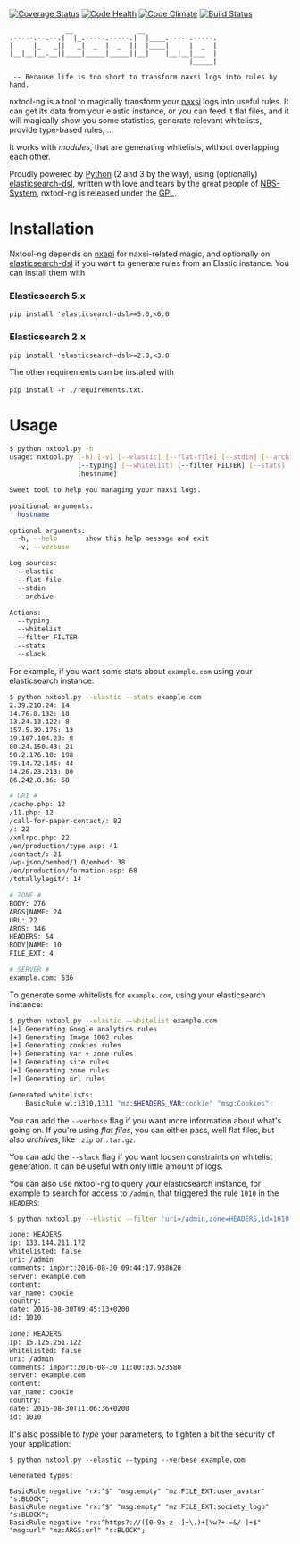 [![Coverage Status](https://coveralls.io/repos/github/nbs-system/nxtool-ng/badge.svg?branch=master)](https://coveralls.io/github/nbs-system/nxtool-ng?branch=master)
[![Code Health](https://landscape.io/github/nbs-system/nxtool-ng/master/landscape.svg?style=flat)](https://landscape.io/github/nbs-system/nxtool-ng/master)
[![Code Climate](https://codeclimate.com/github/nbs-system/nxtool-ng/badges/gpa.svg)](https://codeclimate.com/github/nbs-system/nxtool-ng)
[![Build Status](https://travis-ci.org/nbs-system/nxtool-ng.svg?branch=master)](https://travis-ci.org/nbs-system/nxtool-ng)

```
              __                __                  
.-----.--.--.|  |_.-----.-----.|  |____.-----.-----.
|     |_   _||   _|  _  |  _  ||  |____|     |  _  |
|__|__|__.__||____|_____|_____||__|    |__|__|___  |
                                             |_____|

 -- Because life is too short to transform naxsi logs into rules by hand.
```
          
nxtool-ng is a tool to magically transform your [naxsi]( http://naxsi.org ) logs into useful rules.
It can get its data from your elastic instance, or you can feed it flat files,
and it will magically show you some statistics, generate relevant whitelists,
provide type-based rules, …

It works with *modules*, that are generating whitelists, without overlapping each other.

Proudly powered by [Python]( https://python.org ) (2 and 3 by the way),
using (optionally) [elasticsearch-dsl]( https://elasticsearch-dsl.readthedocs.org/en/latest/ ),
written with love and tears by the great people of [NBS-System]( https://nbs-system.com ),
nxtool-ng is released under the [GPL]( https://gnu.org/licenses/gpl.html ).

# Installation

Nxtool-ng depends on [nxapi](https://github.com/nbs-system/nxapi) for naxsi-related magic,
and optionally on [elasticsearch-dsl]( https://github.com/elastic/elasticsearch-dsl-py )
if you want to generate rules from an Elastic instance. You can install them with

### Elasticsearch 5.x
`pip install 'elasticsearch-dsl>=5.0,<6.0`

### Elasticsearch 2.x
`pip install 'elasticsearch-dsl>=2.0,<3.0`

The other requirements can be installed with

`pip install -r ./requirements.txt`.

# Usage

```bash
$ python nxtool.py -h
usage: nxtool.py [-h] [-v] [--elastic] [--flat-file] [--stdin] [--archive]
                 [--typing] [--whitelist] [--filter FILTER] [--stats]
                 [hostname]

Sweet tool to help you managing your naxsi logs.

positional arguments:
  hostname

optional arguments:
  -h, --help       show this help message and exit
  -v, --verbose

Log sources:
  --elastic
  --flat-file
  --stdin
  --archive

Actions:
  --typing
  --whitelist
  --filter FILTER
  --stats
  --slack
```

For example, if you want some stats about `example.com` using your elasticsearch instance:

```bash
$ python nxtool.py --elastic --stats example.com
2.39.218.24: 14
14.76.8.132: 18
13.24.13.122: 8
157.5.39.176: 13
19.187.104.23: 8
80.24.150.43: 21
50.2.176.10: 198
79.14.72.145: 44
14.26.23.213: 80
86.242.8.36: 58

# URI #
/cache.php: 12
/11.php: 12
/call-for-paper-contact/: 82
/: 22
/xmlrpc.php: 22
/en/production/type.asp: 41
/contact/: 21
/wp-json/oembed/1.0/embed: 38
/en/production/formation.asp: 68
/totallylegit/: 14

# ZONE #
BODY: 276
ARGS|NAME: 24
URL: 22
ARGS: 146
HEADERS: 54
BODY|NAME: 10
FILE_EXT: 4

# SERVER #
example.com: 536
```

To generate some whitelists for `example.com`, using your elasticsearch instance:

```bash
$ python nxtool.py --elastic --whitelist example.com
[+] Generating Google analytics rules
[+] Generating Image 1002 rules
[+] Generating cookies rules
[+] Generating var + zone rules
[+] Generating site rules
[+] Generating zone rules
[+] Generating url rules

Generated whitelists:
	BasicRule wl:1310,1311 "mz:$HEADERS_VAR:cookie" "msg:Cookies";
```

You can add the `--verbose` flag if you want more information about what's going on.
If you're using *flat files*, you can either pass, well flat files, but also *archives*,
like `.zip` or `.tar.gz`.

You can add the `--slack` flag if you want loosen constraints on whitelist generation.
It can be useful with only little amount of logs.

You can also use nxtool-ng to query your elasticsearch instance, for example
to search for access to `/admin`, that triggered the rule `1010` in the `HEADERS`:

```bash
$ python nxtool.py --elastic --filter 'uri=/admin,zone=HEADERS,id=1010'

zone: HEADERS
ip: 133.144.211.172
whitelisted: false
uri: /admin
comments: import:2016-08-30 09:44:17.938620
server: example.com
content: 
var_name: cookie
country: 
date: 2016-08-30T09:45:13+0200
id: 1010

zone: HEADERS
ip: 15.125.251.122
whitelisted: false
uri: /admin
comments: import:2016-08-30 11:00:03.523580
server: example.com
content: 
var_name: cookie
country: 
date: 2016-08-30T11:06:36+0200
id: 1010

```

It's also possible to *type* your parameters, to tighten a bit the security of
your application:

```
$ python nxtool.py --elastic --typing --verbose example.com

Generated types:

BasicRule negative "rx:^$" "msg:empty" "mz:FILE_EXT:user_avatar" "s:BLOCK";
BasicRule negative "rx:^$" "msg:empty" "mz:FILE_EXT:society_logo" "s:BLOCK";
BasicRule negative "rx:^https?://([0-9a-z-.]+\.)+[\w?+-=&/ ]+$" "msg:url" "mz:ARGS:url" "s:BLOCK";
```
